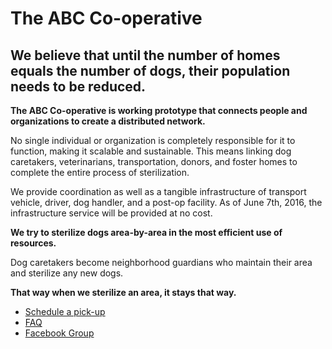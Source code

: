 <!--

Title: ABC Co-operative - Animal Birth Control, or A Bit of Compassion 

-->


The ABC Co-operative
==========

We believe that until the number of homes equals the number of dogs, their population needs to be reduced. 
----------


**The ABC Co-operative is working prototype that connects people and organizations to create a distributed network.** 

No single individual or organization is completely responsible for it to function, making it scalable and sustainable. This means linking dog caretakers, veterinarians, transportation, donors, and foster homes to complete the entire process of sterilization. 

We provide coordination as well as a tangible infrastructure of transport vehicle, driver, dog handler, and a post-op facility. As of June 7th, 2016, the infrastructure service will be provided at no cost.


**We try to sterilize dogs area-by-area in the most efficient use of resources.** 

Dog caretakers become neighborhood guardians who maintain their area and sterilize any new dogs. 

**That way when we sterilize an area, it stays that way.**

* [Schedule a pick-up](https://goo.gl/V1Hnu8)
* [FAQ](/?p=abc-faq)
* [Facebook Group](https://www.facebook.com/groups/1574492442811828)
